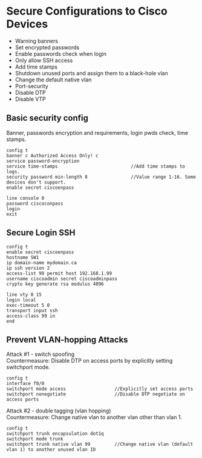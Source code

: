 # Secure Configurations to Cisco Devices
- Warning banners
- Set encrypted passwords
- Enable passwords check when login
- Only allow SSH access
- Add time stamps
- Shutdown unused ports and assign them to a black-hole vlan
- Change the default native vlan
- Port-security
- Disable DTP
- Disable VTP

## Basic security config
Banner, passwords encryption and requirements, login pwds check, time stamps. 
```
config t
banner c Authorized Access Only! c
service password-encryption
service time-stamps                           //Add time stamps to logs.
security password min-length 8                //Value range 1-16. Some devices don't support.
enable secret ciscoenpass

line console 0
password ciscoconpass
login
exit
```
## Secure Login SSH
```
config t
enable secret ciscoenpass
hostname SW1
ip domain-name mydomain.ca
ip ssh version 2
access-list 99 permit host 192.168.1.99
username ciscoadmin secret ciscoadminpass
crypto key generate rsa modulus 4096

line vty 0 15
login local
exec-timeout 5 0
transport input ssh
access-class 99 in
end
```
## Prevent VLAN-hopping Attacks
Attack #1 - switch spoofing  
Countermeasure: Disable DTP on access ports by explicitly setting switchport mode.
```
config t
interface f0/0
switchport mode access                  //Explicitly set access ports
switchport nonegotiate                  //Disable DTP negotiate on access ports
```
Attack #2 - double tagging (vlan hopping)  
Countermeasure: Change native vlan to another vlan other than vlan 1.
```
config t
switchport trunk encapsulation dot1q
switchport mode trunk
switchport trunk native vlan 99         //Change native vlan (default vlan 1) to another unused vlan ID
```
  
